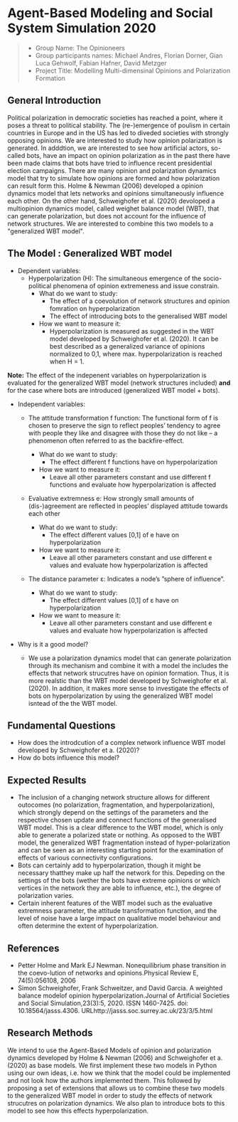 # Agent-Based Modeling and Social System Simulation 2020


> * Group Name: The Opinioneers
> * Group participants names: Michael Andres, Florian Dorner, Gian Luca Gehwolf, Fabian Hafner, David Metzger
> * Project Title: Modelling Multi-dimensinal Opinions and Polarization Formation

## General Introduction

Political polarization in democratic societies has reached a point, where it poses a threat to political stability. The (re-)emergence of poulism in certain countries in Europe and in the US has led to diveded societies with strongly opposing opinions. We are interested to study how opinion polarization is generated. In adddtion, we are interested to see how artificial actors, so-called bots, have an impact on opinion polarization as in the past there have been made claims that bots have tried to influence recent presidential election campaigns. There are many opinion and polarization dynamics model that try to simulate how opinions are formed and how polarization can result form this.
Holme & Newman (2006) developed a opinion dynamics model that lets networks and opinions simultaneously influence each other. On the other hand, Schweighofer et al. (2020) devoloped a multiopinion dynamics model, called weighet balance model (WBT), that can generate polarization, but does not account for the influence of network structures. We are interested to combine this two models to a "generalized WBT model".

## The Model : Generalized WBT model
* Dependent variables:
  * Hyperpolarization (H): The simultaneous emergence of the socio-political phenomena of opinion extremeness and issue constrain.
     * What do we want to study:
        * The effect of a coevolution of network structures and opinion fomration on hyperpolarization
        * The effect of introducing bots to the generalised WBT model
     * How we want to measure it: 
        * Hyperpolarization is measured as suggested in the WBT model developed by Schweighofer et al. (2020). It can be best described as a generalized variance of opinions normalized to 0,1, where max. hyperpolarization is reached when H = 1. 

**Note:** The effect of the indepenent variables on hyperpolarization is evaluated for the generalized WBT model (network structures included) **and** for the case where bots are introduced (generalized WBT model + bots).
  
* Independent variables: 
   *  The attitude transformation f function: The  functional  form  of f is  chosen  to  preserve  the  sign  to  reflect  peoples’  tendency  to agree with people they like and disagree with those they do not like – a phenomenon often referred to as the backfire-effect.
      * What do we want to study:
        * The effect different f functions have on hyperpolarization
      * How we want to measure it: 
        * Leave all other parameters constant and use different f functions and evaluate how hyperpolarization is affected
        
   * Evaluative extremness e: How strongly small amounts of (dis-)agreement are reflected in peoples’ displayed attitude towards each other
     * What do we want to study:
        * The effect different values [0,1] of e have on hyperpolarization
     * How we want to measure it: 
        * Leave all other parameters constant and use different e values and evaluate how hyperpolarization is affected
        
   * The  distance  parameter ε: Indicates  a  node’s  ”sphere  of influence”.
     * What do we want to study:
        * The effect different values [0,1] of ε have on hyperpolarization
     * How we want to measure it: 
        * Leave all other parameters constant and use different e values and evaluate how hyperpolarization is affected

* Why is it a good model? 
  * We use a polarization dynamics model that can generate polarization through its mechanism and combine it with a model the includes the effects that network strucutres have on opinion formation. Thus, it is more realstic than the WBT model developed by Schweighofer et al. (2020). In addition, it makes more sense to investigate the effects of bots on hyperpolarization by using the generalized WBT model isntead of the the WBT model.
   

## Fundamental Questions

* How does the introdcution of a complex network influence WBT model developed by Schweighofer et a. (2020)?
* How do bots influence this model?

## Expected Results

* The inclusion of a changing network structure allows for different outocomes (no polarization, fragmentation, and hyperpolarization), which strongly depend on the settings of the parameters and the respective chosen update and connect functions of the generalised WBT model. This is a clear difference to the WBT model, which is  only able to generate a polarized state or nothing. As opposed to the WBT model, the generalized WBT  fragmentation instead of hyper-polarization and can be seen as an interesting starting point for the examination of effects of various connectivity configurations.
* Bots can certainly add to hyperpolarization, though it might be necessary thatthey make up half the network for this. Depeding on the settings of the bots (wether the bots have extreme opinions or which vertices in the network they are able to influence, etc.), the degree of polarization varies.
* Certain inherent features of the  WBT model such as the evaluative extremness parameter, the attitude transformation function, and the level of noise have a large impact on qualitative model behaviour and often determine  the  extent  of  hyperpolarization.


## References 

- Petter Holme and Mark EJ Newman. Nonequilibrium phase transition in the coevo-lution of networks and opinions.Physical Review E, 74(5):056108, 2006
- Simon Schweighofer, Frank Schweitzer, and David Garcia. A weighted balance modelof opinion hyperpolarization.Journal of Artificial Societies and Social Simulation,23(3):5,    2020.  ISSN 1460-7425.  doi:  10.18564/jasss.4306.  URLhttp://jasss.soc.surrey.ac.uk/23/3/5.html



## Research Methods
  
We intend to use the Agent-Based Models of opinion and polarization dynamics developed by Holme & Newman (2006) and Schweighofer et a. (2020) as base models. We first implement these two models in Python using our own ideas, i.e. how we think that the model could be implemented and not look how the authors implemented them. This followed by proposing a set of extensions that allows us to combine these two models to the generalized WBT model in order to study the effects of network strucutres on polarization dynamics. We also plan to introduce bots to this model to see how this effects hyperpolarization.

